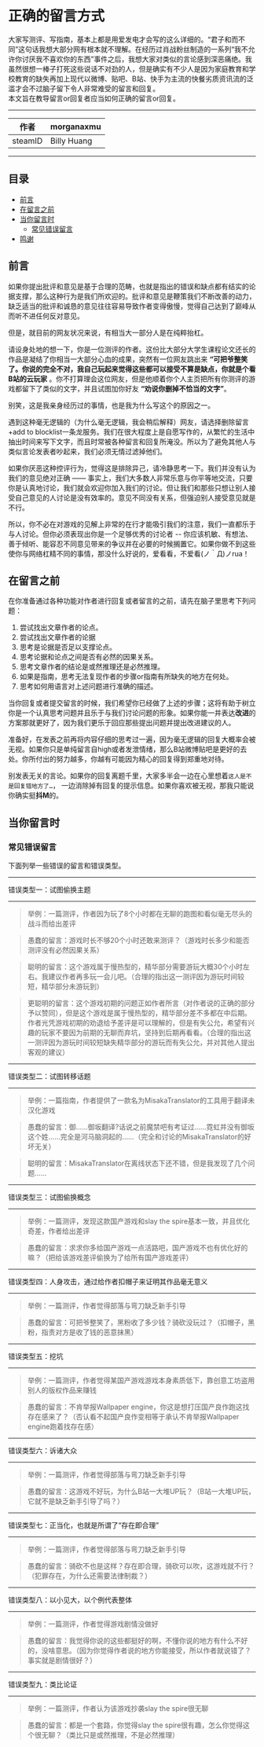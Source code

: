 正确的留言方式
===========================
大家写测评、写指南，基本上都是用爱发电才会写的这么详细的。“君子和而不同”这句话我想大部分网有根本就不理解。在经历过肖战粉丝制造的一系列“我不允许你讨厌我不喜欢你的东西”事件之后，我想大家对类似的言论感到深恶痛绝。我虽然很想一棒子打死这些说话不对劲的人，但是确实有不少人是因为家庭教育和学校教育的缺失再加上现代以微博、贴吧、B站、快手为主流的快餐劣质资讯流的泛滥才会不过脑子留下令人非常难受的留言和回复。<br>
本文旨在教导留言or回复者应当如何正确的留言or回复。<br>

****
|作者|morganaxmu|
|---|---|
|steamID|Billy Huang|

****


## 目录
  * [前言](#前言)
  * [在留言之前](#在留言之前)
  * [当你留言时](#当你留言时)
    * [常见错误留言](#常见错误留言)
  * [鸣谢](#鸣谢)

## 前言

如果你提出批评和意见是基于合理的范畴，也就是指出的错误和缺点都有结实的论据支撑，那么这种行为是我们所欢迎的。批评和意见是鞭策我们不断改善的动力，缺乏适当的批评和诚恳的意见往往容易导致作者变得傲慢，觉得自己达到了巅峰从而听不进任何反对意见。

但是，就目前的网友状况来说，有相当大一部分人是在纯粹抬杠。

请设身处地的想一下，你是一位测评的作者。这份比大部分大学生课程论文还长的作品是凝结了你相当一大部分心血的成果，突然有一位网友跳出来 **“可把爷整笑了。你说的完全不对，我自己玩起来觉得这些都可以接受不算是缺点，你就是个看B站的云玩家** 。你不打算理会这位网友，但是他顺着你个人主页把所有你测评的游戏都留下了类似的文字，并且试图加你好友 **“劝说你删掉不恰当的文字”**。

别笑，这是我亲身经历过的事情，也是我为什么写这个的原因之一。

遇到这种毫无逻辑的（为什么毫无逻辑，我会稍后解释）网友，请选择删除留言+add to blocklist一条龙服务。我们在很大程度上是自愿写作的，从繁忙的生活中抽出时间来写下文字，而且时常被各种留言和回复所淹没。所以为了避免其他人与类似言论发表者吵起来，我们必须无情过滤掉他们。

如果你厌恶这种控评行为，觉得这是排除异己，请冷静思考一下。我们并没有认为我们的意见绝对正确 —— 事实上，我们大多数人非常乐意与你平等地交流，只要你是认真地讨论，我们就会欢迎你加入我们的讨论。但让我们和那些只想让别人接受自己意见的人讨论是没有效率的。意见不同没有关系，但强迫别人接受意见就是不行。

所以，你不必在对游戏的见解上非常的在行才能吸引我们的注意，我们一直都乐于与人讨论。但你必须表现出你是一个足够优秀的讨论者 -- 你应该机敏、有想法、善于倾听、能容忍不同意见带来的争议并在必要的时候搁置它。如果你做不到这些使你与网络杠精不同的事情，那没什么好说的，爱看看，不爱看(ノ｀Д)ノrua！

## 在留言之前

在你准备通过各种功能对作者进行回复或者留言的之前，请先在脑子里思考下列问题：

  1. 尝试找出文章作者的论点。
  2. 尝试找出文章作者的论据
  3. 思考是论据是否足以支撑论点。
  4. 思考论据和论点之间是否有必然的因果关系。
  5. 思考文章作者的结论是或然推理还是必然推理。
  6. 如果是指南，思考无法复现作者的步骤or指南有所缺失的地方在何处。
  7. 思考如何用语言对上述问题进行准确的描述。

当你回复或者提交留言的时候，我们希望你已经做了上述的步骤；这将有助于树立你是一个认真思考问题并且乐于与我们讨论问题的形象。如果你能一并表达**改进**的方案那就更好了，因为我们更乐于回应那些提出问题并提出改进建议的人。

准备好，在发表之前再将内容仔细的思考过一遍，因为毫无逻辑的回复大概率会被无视。如果你只是单纯留言自high或者发泄情绪，那么B站微博贴吧是更好的去处。你所付出的努力越多，你越有可能因为精心的回复得到郑重地对待。

别发表无关的言论。如果你的回复离题千里，大家多半会一边在心里想着`这人是不是回复错地方了…`， 一边消除掉有回复的提示信息。如果你喜欢被无视，那我只能说你确实挺**抖M**的。

## 当你留言时

### 常见错误留言

下面列举一些错误的留言和错误类型。
****
错误类型一：试图偷换主题
****
> 举例：一篇测评，作者因为玩了8个小时都在无聊的跑图和看似毫无尽头的战斗而给出差评

> 愚蠢的留言：游戏时长不够20个小时还敢来测评？（游戏时长多少和能否测评没有必然因果关系）

> 聪明的留言：这个游戏属于慢热型的，精华部分需要游玩大概30个小时左右。我建议作者再多玩一会儿吧。（合理的指出这一测评因为游玩时间较短，精华部分未游玩到）

> 更聪明的留言：这个游戏初期的问题正如作者所言（对作者说的正确的部分予以赞同），但是这个游戏是属于慢热型的，精华部分差不多都在中后期。作者光凭游戏初期的劝退给予差评是可以理解的，但是有失公允，希望有兴趣的玩家不要因为前期的无聊而弃坑，坚持到后期再看看。（合理的指出这一测评因为游玩时间较短缺失精华部分的游玩而有失公允，并对其他人提出客观的建议）

****
错误类型二：试图转移话题
****
> 举例：一篇指南，作者提供了一款名为MisakaTranslator的工具用于翻译未汉化游戏

> 愚蠢的留言：御……御坂翻译?话说之前魔禁吧有考证过……霓虹并没有御坂这个姓……完全是河马脑洞起的……（完全和讨论的MisakaTranslator的好坏无关）

> 聪明的留言：MisakaTranslator在离线状态下还不错，但是我发现了几个问题……

****
错误类型三：试图偷换概念
****
> 举例：一篇测评，发现这款国产游戏和slay the spire基本一致，并且优化奇差，作者给出差评

> 愚蠢的留言：求求你多给国产游戏一点活路吧，国产游戏不也有优化好的嘛？（把给该游戏差评偷换为了给所有国产游戏差评）

****
错误类型四：人身攻击，通过给作者扣帽子来证明其作品毫无意义
****
> 举例：一篇测评，作者觉得部落与弯刀缺乏新手引导

> 愚蠢的留言：可把爷整笑了，黑粉收了多少钱？骑砍没玩过？（扣帽子，黑粉，指责对方是收了钱的恶意抹黑）

****
错误类型五：挖坑
****
> 举例：一篇测评，作者觉得某国产游戏游戏本身素质低下，靠创意工坊盗用别人的版权作品来赚钱

> 愚蠢的留言：不肯举报Wallpaper engine，你这是想打压国产良作跑这找存在感来了？（否认看不起国产良作变相等于承认不肯举报Wallpaper engine跑着找存在感）


****
错误类型六：诉诸大众
****
> 举例：一篇测评，作者觉得部落与弯刀缺乏新手引导

> 愚蠢的留言：这游戏不好玩，为什么B站一大堆UP玩？（B站一大堆UP玩，它就不是缺乏新手引导了吗？）


****
错误类型七：正当化，也就是所谓了“存在即合理”
****
> 举例：一篇测评，作者觉得部落与弯刀缺乏新手引导

> 愚蠢的留言：骑砍不也是这样？存在即合理，骑砍可以吹，这游戏就不行？（犯罪存在，为什么还需要法律制裁？）

****
错误类型八：以小见大，以个例代表整体
****
> 举例：一篇测评，作者觉得游戏剧情没做好

> 愚蠢的留言：我觉得你说的这些都挺好的啊，不懂你说的地方有什么不好的，没啥意思。（因为你觉得作者说的地方你能接受，所以作者就说错了？事实就是剧情很好？）

****
错误类型九：类比论证
****
> 举例：一篇测评，作者认为该游戏抄袭slay the spire很无聊

> 愚蠢的留言：都是一个套路，你觉得slay the spire很有趣，怎么你觉得这个很无聊？（类比只是或然推理，不是必然推理）